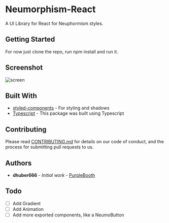 # Neumorphism-React

A UI Library for React for Neuphormism styles.

## Getting Started

For now just clone the repo, run npm install and run it.

## Screenshot

![screen](https://prnt.sc/r1gmzy)

## Built With

- [styled-components](https://styled-components.com/) - For styling and shadows
- [Typescript](https://www.typescriptlang.org/) - This package was built using Typescript

## Contributing

Please read [CONTRIBUTING.md](https://gist.github.com/PurpleBooth/b24679402957c63ec426) for details on our code of conduct, and the process for submitting pull requests to us.

## Authors

- **dhuber666** - _Initial work_ - [PurpleBooth](https://github.com/dhuber666)

## Todo

- [ ] Add Gradient
- [ ] Add Animation
- [ ] Add more exported components, like a NeumoButton
